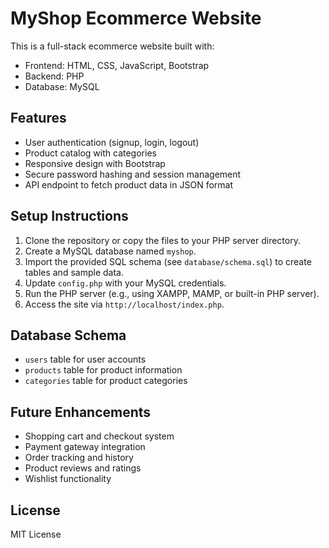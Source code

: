 # MyShop Ecommerce Website

This is a full-stack ecommerce website built with:

- Frontend: HTML, CSS, JavaScript, Bootstrap
- Backend: PHP
- Database: MySQL

## Features

- User authentication (signup, login, logout)
- Product catalog with categories
- Responsive design with Bootstrap
- Secure password hashing and session management
- API endpoint to fetch product data in JSON format

## Setup Instructions

1. Clone the repository or copy the files to your PHP server directory.
2. Create a MySQL database named `myshop`.
3. Import the provided SQL schema (see `database/schema.sql`) to create tables and sample data.
4. Update `config.php` with your MySQL credentials.
5. Run the PHP server (e.g., using XAMPP, MAMP, or built-in PHP server).
6. Access the site via `http://localhost/index.php`.

## Database Schema

- `users` table for user accounts
- `products` table for product information
- `categories` table for product categories

## Future Enhancements

- Shopping cart and checkout system
- Payment gateway integration
- Order tracking and history
- Product reviews and ratings
- Wishlist functionality

## License

MIT License
